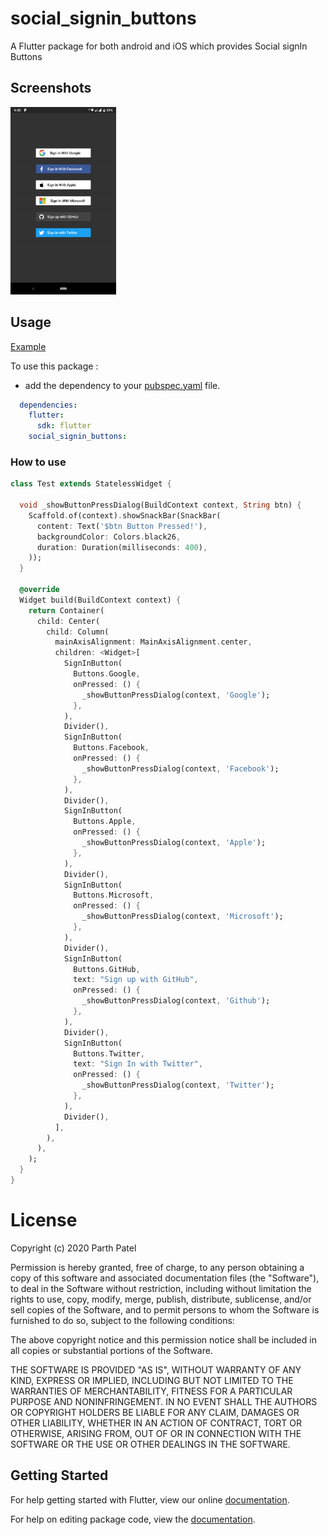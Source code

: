 # social_signin_buttons

A Flutter package for both android and iOS which provides Social signIn Buttons

## Screenshots

<img src="screenshots/ss.png" height="300em" />

## Usage

[Example](https://github.com/parth58/Social-SignIn-Buttons/blob/master/example/lib/main.dart)

To use this package :

* add the dependency to your [pubspec.yaml]() file.

```yaml
  dependencies:
    flutter:
      sdk: flutter
    social_signin_buttons:
```

### How to use

```dart
class Test extends StatelessWidget {
 
  void _showButtonPressDialog(BuildContext context, String btn) {
    Scaffold.of(context).showSnackBar(SnackBar(
      content: Text('$btn Button Pressed!'),
      backgroundColor: Colors.black26,
      duration: Duration(milliseconds: 400),
    ));
  }

  @override
  Widget build(BuildContext context) {
    return Container(
      child: Center(
        child: Column(
          mainAxisAlignment: MainAxisAlignment.center,
          children: <Widget>[
            SignInButton(
              Buttons.Google,
              onPressed: () {
                _showButtonPressDialog(context, 'Google');
              },
            ),
            Divider(),
            SignInButton(
              Buttons.Facebook,
              onPressed: () {
                _showButtonPressDialog(context, 'Facebook');
              },
            ),
            Divider(),
            SignInButton(
              Buttons.Apple,
              onPressed: () {
                _showButtonPressDialog(context, 'Apple');
              },
            ),
            Divider(),
            SignInButton(
              Buttons.Microsoft,
              onPressed: () {
                _showButtonPressDialog(context, 'Microsoft');
              },
            ),
            Divider(),
            SignInButton(
              Buttons.GitHub,
              text: "Sign up with GitHub",
              onPressed: () {
                _showButtonPressDialog(context, 'Github');
              },
            ),
            Divider(),
            SignInButton(
              Buttons.Twitter,
              text: "Sign In with Twitter",
              onPressed: () {
                _showButtonPressDialog(context, 'Twitter');
              },
            ),
            Divider(),
          ],
        ),
      ),
    );
  }
}

```


# License
Copyright (c) 2020 Parth Patel

Permission is hereby granted, free of charge, to any person obtaining a copy
of this software and associated documentation files (the "Software"), to deal
in the Software without restriction, including without limitation the rights
to use, copy, modify, merge, publish, distribute, sublicense, and/or sell
copies of the Software, and to permit persons to whom the Software is
furnished to do so, subject to the following conditions:

The above copyright notice and this permission notice shall be included in all
copies or substantial portions of the Software.

THE SOFTWARE IS PROVIDED "AS IS", WITHOUT WARRANTY OF ANY KIND, EXPRESS OR
IMPLIED, INCLUDING BUT NOT LIMITED TO THE WARRANTIES OF MERCHANTABILITY,
FITNESS FOR A PARTICULAR PURPOSE AND NONINFRINGEMENT. IN NO EVENT SHALL THE
AUTHORS OR COPYRIGHT HOLDERS BE LIABLE FOR ANY CLAIM, DAMAGES OR OTHER
LIABILITY, WHETHER IN AN ACTION OF CONTRACT, TORT OR OTHERWISE, ARISING FROM,
OUT OF OR IN CONNECTION WITH THE SOFTWARE OR THE USE OR OTHER DEALINGS IN THE
SOFTWARE.


## Getting Started

For help getting started with Flutter, view our online [documentation](https://flutter.io/).

For help on editing package code, view the [documentation](https://flutter.io/developing-packages/).
